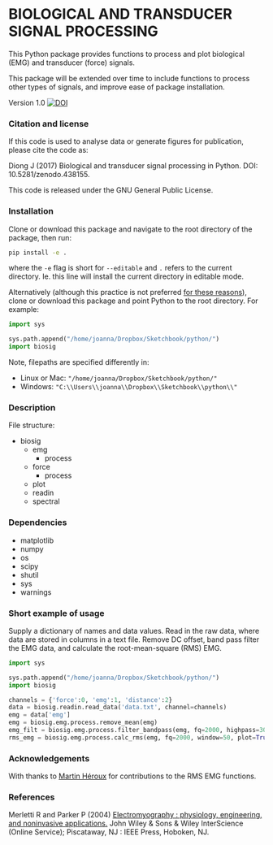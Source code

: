 BIOLOGICAL AND TRANSDUCER SIGNAL PROCESSING
=

This Python package provides functions to process and plot biological (EMG) and transducer (force) signals. 

This package will be extended over time to include functions to process other types of signals, and improve ease of package installation.

Version 1.0 [![DOI](https://zenodo.org/badge/DOI/10.5281/zenodo.438155.svg)](https://doi.org/10.5281/zenodo.438155) 

### Citation and license

If this code is used to analyse data or generate figures for publication, please cite the code as:

Diong J (2017) Biological and transducer signal processing in Python. DOI: 10.5281/zenodo.438155.

This code is released under the GNU General Public License. 

### Installation

Clone or download this package and navigate to the root directory of the package, then run:

```bash
pip install -e . 
```

where the `-e` flag is short for `--editable` and `.` refers to the current directory. Ie. this line will install the current directory in editable mode. 

Alternatively (although this practice is not preferred [for these reasons](http://python-notes.curiousefficiency.org/en/latest/python_concepts/import_traps.html)), clone or download this package and point Python to the root directory. For example:

```python
import sys

sys.path.append("/home/joanna/Dropbox/Sketchbook/python/")
import biosig
```

Note, filepaths are specified differently in: 

* Linux or Mac: `"/home/joanna/Dropbox/Sketchbook/python/"` 
* Windows: `"C:\\Users\\joanna\\Dropbox\\Sketchbook\\python\\"`

### Description

File structure:

* biosig
	* emg
		* process
	* force
		* process
	* plot
	* readin
	* spectral

### Dependencies

* matplotlib
* numpy
* os
* scipy
* shutil
* sys
* warnings

### Short example of usage

Supply a dictionary of names and data values.
Read in the raw data, where data are stored in columns in a text file. 
Remove DC offset, band pass filter the EMG data, and calculate the root-mean-square (RMS) EMG.

```python
import sys

sys.path.append("/home/joanna/Dropbox/Sketchbook/python/")
import biosig

channels = {'force':0, 'emg':1, 'distance':2}
data = biosig.readin.read_data('data.txt', channel=channels)
emg = data['emg']
emg = biosig.emg.process.remove_mean(emg)
emg_filt = biosig.emg.process.filter_bandpass(emg, fq=2000, highpass=30, lowpass=500)
rms_emg = biosig.emg.process.calc_rms(emg, fq=2000, window=50, plot=True) 
```

### Acknowledgements

With thanks to [Martin Héroux](https://github.com/MartinHeroux) for contributions to the RMS EMG functions.

### References

Merletti R and Parker P (2004) [Electromyography : physiology, engineering, and noninvasive applications.]((http://onlinelibrary.wiley.com/book/10.1002/0471678384)) John Wiley & Sons & Wiley InterScience (Online Service); Piscataway, NJ : IEEE Press, Hoboken, NJ. 

